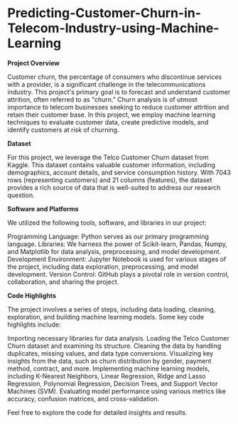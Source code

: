 # Predicting-Customer-Churn-in-Telecom-Industry-using-Machine-Learning

**Project Overview**

Customer churn, the percentage of consumers who discontinue services with a provider, is a significant challenge in the telecommunications industry. This project's primary goal is to forecast and understand customer attrition, often referred to as "churn." Churn analysis is of utmost importance to telecom businesses seeking to reduce customer attrition and retain their customer base. In this project, we employ machine learning techniques to evaluate customer data, create predictive models, and identify customers at risk of churning.

**Dataset**

For this project, we leverage the Telco Customer Churn dataset from Kaggle. This dataset contains valuable customer information, including demographics, account details, and service consumption history. With 7043 rows (representing customers) and 21 columns (features), the dataset provides a rich source of data that is well-suited to address our research question.

**Software and Platforms**

We utilized the following tools, software, and libraries in our project:

Programming Language: Python serves as our primary programming language.
Libraries: We harness the power of Scikit-learn, Pandas, Numpy, and Matplotlib for data analysis, preprocessing, and model development.
Development Environment: Jupyter Notebook is used for various stages of the project, including data exploration, preprocessing, and model development.
Version Control: GitHub plays a pivotal role in version control, collaboration, and sharing the project.

**Code Highlights**

The project involves a series of steps, including data loading, cleaning, exploration, and building machine learning models. Some key code highlights include:

Importing necessary libraries for data analysis.
Loading the Telco Customer Churn dataset and examining its structure.
Cleaning the data by handling duplicates, missing values, and data type conversions.
Visualizing key insights from the data, such as churn distribution by gender, payment method, contract, and more.
Implementing machine learning models, including K-Nearest Neighbors, Linear Regression, Ridge and Lasso Regression, Polynomial Regression, Decision Trees, and Support Vector Machines (SVM).
Evaluating model performance using various metrics like accuracy, confusion matrices, and cross-validation.

Feel free to explore the code for detailed insights and results.

